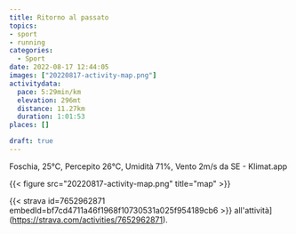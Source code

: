 ```yaml
---
title: Ritorno al passato
topics:
- sport
- running
categories:
  - Sport
date: 2022-08-17 12:44:05
images: ["20220817-activity-map.png"]
activitydata:
  pace: 5:29min/km
  elevation: 296mt
  distance: 11.27km
  duration: 1:01:53
places: []

draft: true
---
```


Foschia, 25°C, Percepito 26°C, Umidità 71%, Vento 2m/s da SE - Klimat.app

<!--more-->




{{< figure src="20220817-activity-map.png" title="map" >}}


{{< strava id=7652962871 embedId=bf7cd4711a46f1968f10730531a025f954189cb6 >}} all'attività](https://strava.com/activities/7652962871).
